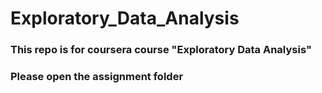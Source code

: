 # Exploratory_Data_Analysis

### This repo is for coursera course **"Exploratory Data Analysis"**


### Please open the assignment folder
